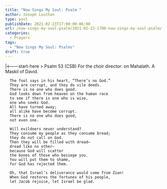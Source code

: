 ```yaml
---
title: "Now Sings My Soul: Psalm "
author: Joseph Louthan
type: post
publishDate: 2021-02-23T17:00:00-06:00
url: /now-sings-my-soul-psalm/2021-02-23-1700-now-sings-my-soul-psalm/
categories:
  - Prayers
tags:
  - "Now Sings My Soul: Psalms"
draft: true
---
```

<div style="font-variant: small-caps;">

</div>
    |<---start-here
> Psalm 53 (CSB)
For the choir director: on Mahalath. A Maskil of David. 

      The fool says in his heart, “There’s no God.” 
      They are corrupt, and they do vile deeds. 
      There is no one who does good. 
      God looks down from heaven on the human race 
      to see if there is one who is wise, 
      one who seeks God. 
      All have turned away; 
      all alike have become corrupt. 
      There is no one who does good, 
      not even one. 

      Will evildoers never understand? 
      They consume my people as they consume bread; 
      they do not call on God. 
      Then they will be filled with dread—
      dread like no other—
      because God will scatter 
      the bones of those who besiege you. 
      You will put them to shame, 
      for God has rejected them. 

      Oh, that Israel’s deliverance would come from Zion! 
      When God restores the fortunes of his people, 
      let Jacob rejoice, let Israel be glad.
